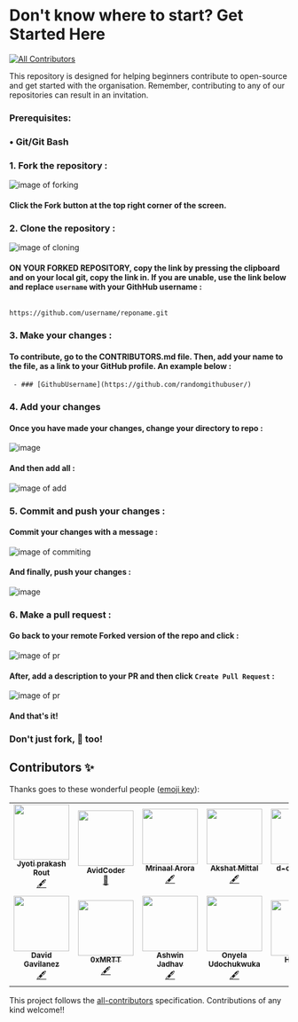 # Don't know where to start? Get Started Here
<!-- ALL-CONTRIBUTORS-BADGE:START - Do not remove or modify this section -->
[![All Contributors](https://img.shields.io/badge/all_contributors-12-orange.svg?style=flat-square)](#contributors-)
<!-- ALL-CONTRIBUTORS-BADGE:END -->
This repository is designed for helping beginners contribute to open-source and get started with the organisation. Remember, contributing to any of our repositories can result in an invitation.

### Prerequisites:
### • Git/Git Bash

### 1. Fork the repository :

![image of forking](https://user-images.githubusercontent.com/70807684/126146920-35e7b080-cf1d-4e85-80da-9f0640e4224f.png)

#### Click the **Fork** button at the top right corner of the screen.

### 2. Clone the repository :

![image of cloning](https://user-images.githubusercontent.com/70807684/126147491-b96956c9-b88f-4b9a-bd2d-4fdc7bacffc7.png)


#### **ON YOUR FORKED REPOSITORY**, copy the link by pressing the clipboard and on your local git, copy the link in. If you are unable, use the link below and replace `username` with your GithHub username :

                                           https://github.com/username/reponame.git

### 3. Make your changes :

#### To contribute, go to the CONTRIBUTORS.md file. Then, add your name to the file, as a link to your GitHub profile. An example below : 

` - ### [GithubUsername](https://github.com/randomgithubuser/)`

### 4. Add your changes 

#### Once you have made your changes, change your directory to repo : 

![image](https://user-images.githubusercontent.com/70807684/128705003-66d04d60-4b68-4a8b-9dde-2075aa871516.png)


#### And then add all :

![image of add](https://user-images.githubusercontent.com/70807684/126148907-976f7f76-6b1d-411c-ae2d-c725f8e448ad.png)

### 5. Commit and push your changes : 

#### Commit your changes with a message :

![image of commiting](https://user-images.githubusercontent.com/70807684/126149237-1ebb9db3-f4b6-40d5-bf41-fa35fb33ba03.png)

#### And finally, push your changes :

![image](https://user-images.githubusercontent.com/70807684/126149311-2d4a589e-e454-4346-b9dd-7a6692115896.png)


### 6. Make a pull request :

#### Go back to your remote Forked version of the repo and click : 

![image of pr](https://user-images.githubusercontent.com/70807684/126149695-9e302772-f52a-46a0-a8d4-e08a3e61d006.png)

#### After, add a description to your PR and then click `Create Pull Request` :

![image of pr](https://user-images.githubusercontent.com/70807684/126149967-1c1f4c7e-432d-41d0-9ef6-0f75281743f4.png)

#### And that's it!

### Don't just fork, 🌟 too!


## Contributors ✨

Thanks goes to these wonderful people ([emoji key](https://allcontributors.org/docs/en/emoji-key)):

<!-- ALL-CONTRIBUTORS-LIST:START - Do not remove or modify this section -->
<!-- prettier-ignore-start -->
<!-- markdownlint-disable -->
<table>
  <tr>
    <td align="center"><a href="https://github.com/Jyoti-prakash-rout"><img src="https://avatars.githubusercontent.com/u/85782825?v=4?s=100" width="100px;" alt=""/><br /><sub><b>Jyoti prakash Rout</b></sub></a><br /><a href="#content-Jyoti-prakash-rout" title="Content">🖋</a></td>
    <td align="center"><a href="https://avidcoder101.github.io"><img src="https://avatars.githubusercontent.com/u/70807684?v=4?s=100" width="100px;" alt=""/><br /><sub><b>AvidCoder</b></sub></a><br /><a href="#projectManagement-AvidCoder101" title="Project Management">📆</a></td>
    <td align="center"><a href="https://aroramrinaal.github.io"><img src="https://avatars.githubusercontent.com/u/90490253?v=4?s=100" width="100px;" alt=""/><br /><sub><b>Mrinaal Arora</b></sub></a><br /><a href="#content-aroramrinaal" title="Content">🖋</a></td>
    <td align="center"><a href="https://akshatmittal61.github.io"><img src="https://avatars.githubusercontent.com/u/84612609?v=4?s=100" width="100px;" alt=""/><br /><sub><b>Akshat Mittal</b></sub></a><br /><a href="#content-akshatmittal61" title="Content">🖋</a></td>
    <td align="center"><a href="https://github.com/d-coder111"><img src="https://avatars.githubusercontent.com/u/82580017?v=4?s=100" width="100px;" alt=""/><br /><sub><b>d-coder111</b></sub></a><br /><a href="#content-d-coder111" title="Content">🖋</a></td>
    <td align="center"><a href="https://snehasharma1111.github.io"><img src="https://avatars.githubusercontent.com/u/92130285?v=4?s=100" width="100px;" alt=""/><br /><sub><b>Sneha Sharma</b></sub></a><br /><a href="#content-snehasharma1111" title="Content">🖋</a></td>
    <td align="center"><a href="https://harmonyskull.codes"><img src="https://avatars.githubusercontent.com/u/13292121?v=4?s=100" width="100px;" alt=""/><br /><sub><b>David Gavilanez</b></sub></a><br /><a href="#content-ParadoxElder" title="Content">🖋</a></td>
  </tr>
  <tr>
    <td align="center"><a href="https://harmonyskull.codes"><img src="https://avatars.githubusercontent.com/u/109529692?v=4?s=100" width="100px;" alt=""/><br /><sub><b>David Gavilanez</b></sub></a><br /><a href="#content-HarmonySkull" title="Content">🖋</a></td>
    <td align="center"><a href="https://github.com/0xMRTT"><img src="https://avatars.githubusercontent.com/u/105598867?v=4?s=100" width="100px;" alt=""/><br /><sub><b>0xMRTT</b></sub></a><br /><a href="#content-0xMRTT" title="Content">🖋</a></td>
    <td align="center"><a href="https://ashwinjadhav.hashnode.dev"><img src="https://avatars.githubusercontent.com/u/81229115?v=4?s=100" width="100px;" alt=""/><br /><sub><b>Ashwin Jadhav</b></sub></a><br /><a href="#content-AshwinJadhav818" title="Content">🖋</a></td>
    <td align="center"><a href="https://github.com/Onyelaudochukwuka"><img src="https://avatars.githubusercontent.com/u/82924100?v=4?s=100" width="100px;" alt=""/><br /><sub><b>Onyela Udochukwuka</b></sub></a><br /><a href="#content-Onyelaudochukwuka" title="Content">🖋</a></td>
    <td align="center"><a href="https://itsmehemant.tech"><img src="https://avatars.githubusercontent.com/u/85151171?v=4?s=100" width="100px;" alt=""/><br /><sub><b>Hemant</b></sub></a><br /><a href="#content-hemantwasthere" title="Content">🖋</a></td>
  </tr>
</table>

<!-- markdownlint-restore -->
<!-- prettier-ignore-end -->

<!-- ALL-CONTRIBUTORS-LIST:END -->

This project follows the [all-contributors](https://github.com/all-contributors/all-contributors) specification. Contributions of any kind welcome!!
